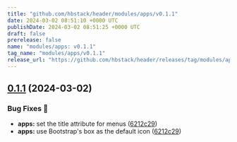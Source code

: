 ```yaml
---
title: "github.com/hbstack/header/modules/apps/v0.1.1"
date: 2024-03-02 08:51:10 +0000 UTC
publishDate: 2024-03-02 08:51:25 +0000 UTC
draft: false
prerelease: false
name: "modules/apps: v0.1.1"
tag_name: "modules/apps/v0.1.1"
release_url: "https://github.com/hbstack/header/releases/tag/modules/apps/v0.1.1"
---
```


## [0.1.1](https://github.com/hbstack/header/compare/modules/apps/v0.1.0...modules/apps/v0.1.1) (2024-03-02)


### Bug Fixes 🐞

* **apps:** set the title attribute for menus ([6212c29](https://github.com/hbstack/header/commit/6212c29fff5cfe93013726ca6a063d95b7846247))
* **apps:** use Bootstrap's box as the default icon ([6212c29](https://github.com/hbstack/header/commit/6212c29fff5cfe93013726ca6a063d95b7846247))
